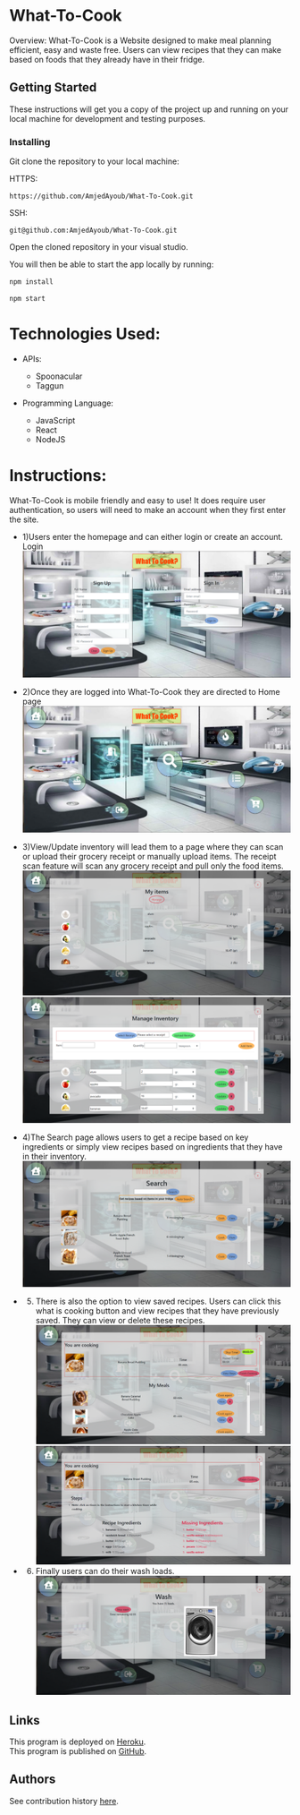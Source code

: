 # What-To-Cook

Overview:
What-To-Cook is a Website designed to make meal planning efficient, easy and waste free. Users can view recipes that they can make based on foods that they already have in their fridge. 

## Getting Started
These instructions will get you a copy of the project up and running on your local machine for development and testing purposes.

### Installing
Git clone the repository to your local machine:

HTTPS:
```
https://github.com/AmjedAyoub/What-To-Cook.git
```
SSH:
```
git@github.com:AmjedAyoub/What-To-Cook.git
```

Open the cloned repository in your visual studio.

You will then be able to start the app locally by running:

```
npm install
```

```
npm start
```

# Technologies Used:
 * APIs:
    * Spoonacular 
    * Taggun
    
* Programming Language:
    * JavaScript
    * React
    * NodeJS

# Instructions:
What-To-Cook is mobile friendly and easy to use! It does require user authentication, so users will need to make an account when they first enter the site. 

* 1)Users enter the homepage and can either login or create an account.
Login
![Image](./assets/img/1.PNG)

* 2)Once they are logged into What-To-Cook they are directed to Home page
![Image](./assets/img/WTC.PNG)

* 3)View/Update inventory will lead them to a page where they can scan or upload their grocery receipt or manually upload items. The receipt scan feature will scan any grocery receipt and pull only the food items. 
![Image](./assets/img/3.PNG)
![Image](./assets/img/4.PNG)

* 4)The Search page allows users to get a recipe based on key ingredients or simply view recipes based on ingredients that they have in their inventory. 
![Image](./assets/img/5.PNG)

* 5) There is also the option to view saved recipes. Users can click this what is cooking button and view recipes that they have previously saved. They can view or delete these recipes. 
![Image](./assets/img/6.PNG)
![Image](./assets/img/7.PNG)

* 6) Finally users can do their wash loads.
![Image](./assets/img/8.PNG)

## Links
This program is deployed on [Heroku](http://whatcook.herokuapp.com/).\
This program is published on [GitHub](https://github.com/AmjedAyoub/What-To-Cook).

## Authors
See contribution history [here](https://github.com/AmjedAyoub/What-To-Cook/graphs/contributors).
